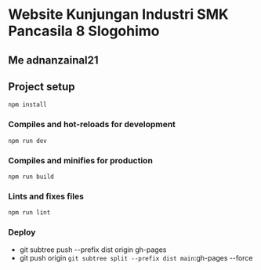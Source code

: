 # Website Kunjungan Industri SMK Pancasila 8 Slogohimo

## Me adnanzainal21

## Project setup

```
npm install
```

### Compiles and hot-reloads for development

```
npm run dev
```

### Compiles and minifies for production

```
npm run build
```

### Lints and fixes files

```
npm run lint
```

### Deploy

- git subtree push --prefix dist origin gh-pages
- git push origin `git subtree split --prefix dist main`:gh-pages --force

